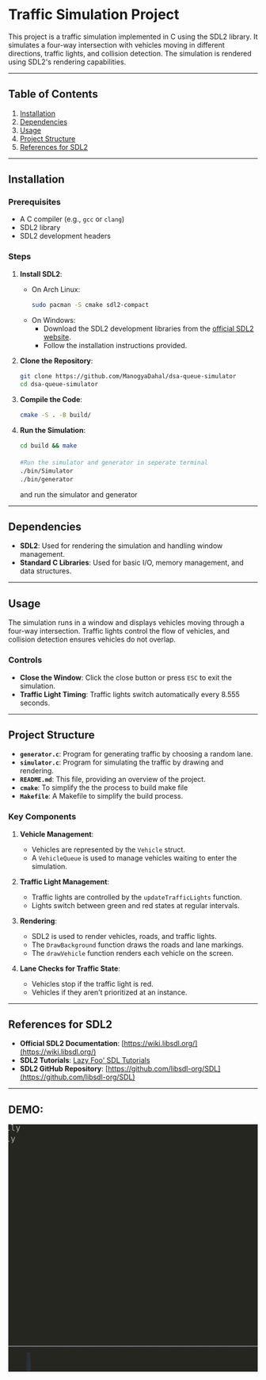 # Traffic Simulation Project

This project is a traffic simulation implemented in C using the SDL2 library. It simulates a four-way intersection with vehicles moving in different directions, traffic lights, and collision detection. The simulation is rendered using SDL2's rendering capabilities.

---

## Table of Contents
1. [Installation](#installation)
2. [Dependencies](#dependencies)
3. [Usage](#usage)
4. [Project Structure](#project-structure)
5. [References for SDL2](#references-for-sdl2)

---

## Installation

### Prerequisites
- A C compiler (e.g., `gcc` or `clang`)
- SDL2 library
- SDL2 development headers

### Steps
1. **Install SDL2**:
   - On Arch Linux:
     ```bash
     sudo pacman -S cmake sdl2-compact
     ```
   - On Windows:
     - Download the SDL2 development libraries from the [official SDL2 website](https://www.libsdl.org/download-2.0.php).
     - Follow the installation instructions provided.

2. **Clone the Repository**:
   ```bash
   git clone https://github.com/ManogyaDahal/dsa-queue-simulator
   cd dsa-queue-simulator
   ```

3. **Compile the Code**:
   ```bash
   cmake -S . -B build/
   ```

4. **Run the Simulation**:
   ```bash
   cd build && make

   #Run the simulator and generator in seperate terminal
   ./bin/Simulator
   ./bin/generator
   ```
   and run the simulator and generator

---

## Dependencies

- **SDL2**: Used for rendering the simulation and handling window management.
- **Standard C Libraries**: Used for basic I/O, memory management, and data structures.

---

## Usage

The simulation runs in a window and displays vehicles moving through a four-way intersection. Traffic lights control the flow of vehicles, and collision detection ensures vehicles do not overlap.

### Controls
- **Close the Window**: Click the close button or press `ESC` to exit the simulation.
- **Traffic Light Timing**: Traffic lights switch automatically every 8.555 seconds.

---

## Project Structure

- **`generator.c`**: Program for generating traffic by choosing a random lane.
- **`simulator.c`**: Program for simulating the traffic by drawing and rendering.
- **`README.md`**: This file, providing an overview of the project.
- **`cmake`**: To simplify the the process to build make file
- **`Makefile`**: A Makefile to simplify the build process.

### Key Components
1. **Vehicle Management**:
   - Vehicles are represented by the `Vehicle` struct.
   - A `VehicleQueue` is used to manage vehicles waiting to enter the simulation.

2. **Traffic Light Management**:
   - Traffic lights are controlled by the `updateTrafficLights` function.
   - Lights switch between green and red states at regular intervals.

3. **Rendering**:
   - SDL2 is used to render vehicles, roads, and traffic lights.
   - The `DrawBackground` function draws the roads and lane markings.
   - The `drawVehicle` function renders each vehicle on the screen.

4. **Lane Checks for Traffic State**:
   - Vehicles stop if the traffic light is red.
   - Vehicles if they aren't prioritized at an instance.

---

## References for SDL2

- **Official SDL2 Documentation**: [https://wiki.libsdl.org/](https://wiki.libsdl.org/)
- **SDL2 Tutorials**: [Lazy Foo' SDL Tutorials](https://lazyfoo.net/tutorials/SDL/)
- **SDL2 GitHub Repository**: [https://github.com/libsdl-org/SDL](https://github.com/libsdl-org/SDL)

---
## DEMO:
![simulation ](extras/trafficSimulation.gif)


